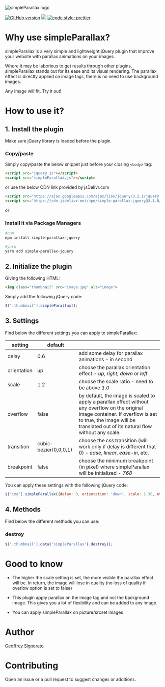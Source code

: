 ![simpleParallax logo](https://anakao-theme.com/build/images/logo.png)

[![GitHub version](https://badge.fury.io/gh/geosenna%2FsimpleParallax.svg)](https://badge.fury.io/gh/geosenna%2FsimpleParallax)
[![](https://data.jsdelivr.com/v1/package/npm/simple-parallax-jquery/badge?style=rounded)](https://www.jsdelivr.com/package/npm/simple-parallax-jquery)
[![code style: prettier](https://img.shields.io/badge/code_style-prettier-ff69b4.svg?style=flat-square)](https://github.com/prettier/prettier)


# Why use simpleParallax?

simpleParallax is a very simple and lightweight jQuery plugin that improve your website with parallax animations on your images.

Where it may be laborious to get results through other plugins, simpleParallax stands out for its ease and its visual rendering. The parallax effect is directly applied on image tags, there is no need to use background images.

Any image will fit. Try it out!

# How to use it?

## 1. Install the plugin

Make sure jQuery library is loaded before the plugin.

### Copy/paste

Simply copy/paste the below snippet just before your closing `<body>` tag:

```html
<script src="jquery.js"></script>
<script src="simpleParallax.js"></script>
```

or use the below CDN link provided by jsDelivr.com

```html
<script src="https://ajax.googleapis.com/ajax/libs/jquery/3.2.1/jquery.min.js"></script>
<script src="https://cdn.jsdelivr.net/npm/simple-parallax-jquery@3.1.0/dist/simpleParallax.min.js"></script>
```

or

### Install it via Package Managers

```sh
#npm
npm install simple-parallax-jquery

#yarn
yarn add simple-parallax-jquery
```

## 2. Initialize the plugin

Giving the following HTML:

```html
<img class="thumbnail" src="image.jpg" alt="image">
```

Simply add the following jQuery code:

```javascript
$('.thumbnail').simpleParallax();
```

## 3. Settings

Find below the different settings you can apply to simpleParallax:

| setting     | default |   |
|-------------|---------|---|
| delay       | 0.6     | add some delay for parallax animations - in second |
| orientation | up      | choose the parallax orientation effect - *up*, *right*, *down* or *left* |
| scale       | 1.2     | choose the scale ratio - need to be above *1.0*  |
| overflow    | false   | by default, the image is scaled to apply a parallax effect without any overflow on the original image container. If overflow is set to true, the image will be translated out of its natural flow without any scale. |
| transition  | cubic-bezier(0,0,0,1) | choose the css transition (will work only if delay is different that 0) - *ease*, *linear*, *ease-in*, etc.  |
| breakpoint  | false | choose the minimum breakpoint (in pixel) where simpleParallax will be initialized - *768* |


You can apply these settings with the following jQuery code:

```javascript
$('img').simpleParallax({delay: 0, orientation: 'down', scale: 1.30, overfow: true });
```

## 4. Methods

Find below the different methods you can use:

### destroy

```javascript
$('.thumbnail').data('simpleParallax').destroy();
```

# Good to know

* The higher the scale setting is set, the more visible the parallax effect will be. In return, the image will lose in quality (no loss of quality if overlow option is set to false)

* This plugin apply parallax on the image tag and not the background image. This gives you a lot of flexibility and can be added to any image.

* You can apply simpleParallax on picture/srcset images

# Author

[Geoffrey Signorato](https://github.com/geosenna/)

# Contributing

Open an issue or a pull request to suggest changes or additions.


